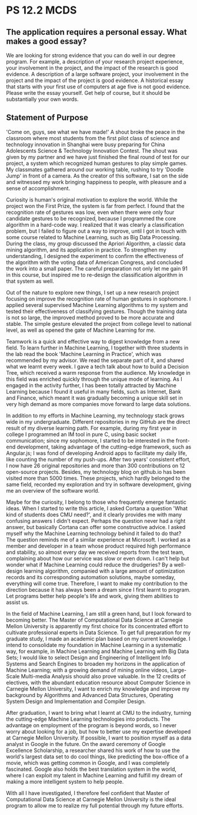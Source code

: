 # PS 12.2 MCDS

## The application requires a personal essay. What makes a good essay?

We are looking for strong evidence that you can do well in our degree program. For example, a description of your research project experience, your involvement in the project, and the impact of the research is good evidence. A description of a large software project, your involvement in the project and the impact of the project is good evidence. A historical essay that starts with your first use of computers at age five is not good evidence. Please write the essay yourself. Get help of course, but it should be substantially your own words.

## Statement of Purpose

'Come on, guys, see what we have made!' A shout broke the peace in the classroom where most students from the first pilot class of science and technology innovation in Shanghai were busy preparing for China Adolescents Science & Technology Innovation Contest. The shout was given by my partner and we have just finished the final round of test for our project, a system which recognized human gestures to play simple games. My classmates gathered around our working table, rushing to try 'Doodle Jump' in front of a camera. As the creator of this software, I sat on the side and witnessed my work bringing happiness to people, with pleasure and a sense of accomplishment.

Curiosity is human's original motivation to explore the world. While the project won the First Prize, the system is far from perfect. I found that the recognition rate of gestures was low, even when there were only four candidate gestures to be recognized, because I programmed the core algorithm in a hard-code way. I realized that it was clearly a classification problem, but I failed to figure out a way to improve, until I got in touch with some course related to Machine Learning, such as Big Data Processing. During the class, my group discussed the Apriori Algorithm, a classic data mining algorithm, and its application in practice. To strengthen my understanding, I designed the experiment to confirm the effectiveness of the algorithm with the voting data of American Congress, and concluded the work into a small paper. The careful preparation not only let me gain 91 in this course, but inspired me to re-design the classification algorithm in that system as well. 

Out of the nature to explore new things, I set up a new research project focusing on improve the recognition rate of human gestures in sophomore. I applied several supervised Machine Learning algorithms to my system and tested their effectiveness of classifying gestures. Though the training data is not so large, the improved method proved to be more accurate and stable. The simple gesture elevated the project from college level to national level, as well as opened the gate of Machine Learning for me.

Teamwork is a quick and effective way to digest knowledge from a new field. To learn further in Machine Learning, I together with three students in the lab read the book 'Machine Learning in Practice', which was recommended by my advisor. We read the separate part of it, and shared what we learnt every week. I gave a tech talk about how to build a Decision Tree, which received a warm response from the audience. My knowledge in this field was enriched quickly through the unique mode of learning. As I engaged in the activity further, I has been totally attracted by Machine Learning because I found it useful in many fields, such as Internet, Bank and Finance, which meant it was gradually becoming a unique skill set in very high demand as more companies move forward to large data solutions.

In addition to my efforts in Machine Learning, my technology stack grows wide in my undergraduate. Different repositories in my GitHub are the direct result of my diverse learning path. For example, during my first year in college I programmed an IM tool in pure C, using basic socket communication; since my sophomore, I started to be interested in the front-end development, taking advantage of the cutting-edge framework, such as Angular.js; I was fond of developing Android apps to facilitate my daily life, like counting the number of my push-ups. After two years' consistent effort, I now have 26 original repositories and more than 300 contributions on 12 open-source projects. Besides, my technology blog on github.io has been visited more than 5000 times. These projects, which hardly belonged to the same field, recorded my exploration and try in software development, giving me an overview of the software world.

Maybe for the curiosity, I belong to those who frequently emerge fantastic ideas. When I started to write this article, I asked Cortana a question 'What kind of students does CMU need?', and it clearly provides me with many confusing answers I didn't expect. Perhaps the question never had a right answer, but basically Cortana can offer some constructive advice. I asked myself why the Machine Learning technology behind it failed to do that? The question reminds me of a similar experience at Microsoft. I worked as a member and developer in a team whose product required high performance and stability, so almost every day we received reports from the test team, complaining about how our service was slow or even down. I can't help but wonder what if Machine Learning could reduce the drudgeries? By a well-design learning algorithm, companied with a large amount of optimization records and its corresponding automation solutions, maybe someday, everything will come true. Therefore, I want to make my contribution to the direction because it has always been a dream since I first learnt to program. Let programs better help people's life and work, giving them abilities to assist us.

In the field of Machine Learning, I am still a green hand, but I look forward to becoming better. The Master of Computational Data Science at Carnegie Mellon University is apparently my first choice for its concentrated effort to cultivate professional experts in Data Science. To get full preparation for my graduate study, I made an academic plan based on my current knowledge. I intend to consolidate my foundation in Machine Learning in a systematic way, for example, in Machine Learning and Machine Learning with Big Data Sets; I would like to select Design and Engineering of Intelligent Info Systems and Search Engines to broaden my horizons in the application of Machine Learning; with a growing demand of mining online videos, Large-Scale Multi-media Analysis should also prove valuable. In the 12 credits of electives, with the abundant education resource about Computer Science in Carnegie Mellon University, I want to enrich my knowledge and improve my background by Algorithms and Advanced Data Structures, Operating System Design and Implementation and Compiler Design.

After graduation, I want to bring what I learnt at CMU to the industry, turning the cutting-edge Machine Learning technologies into products. The advantage on employment of the program is beyond words, so I never worry about looking for a job, but how to better use my expertise developed at Carnegie Mellon University. If possible, I want to position myself as a data analyst in Google in the future. On the award ceremony of Google Excellence Scholarship, a researcher shared his work of how to use the world's largest data set to do cool things, like predicting the box-office of a movie, which was getting common in Google, and I was completely fascinated. Google also holds the best translation system in the world, where I can exploit my talent in Machine Learning and fulfill my dream of making a more intelligent system to help people.

With all I have investigated, I therefore feel confident that Master of Computational Data Science at Carnegie Mellon University is the ideal program to allow me to realize my full potential through my future efforts.
